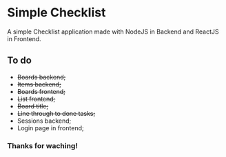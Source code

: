 # Simple Checklist
A simple Checklist application made with NodeJS in Backend and ReactJS in Frontend.

## To do
- ~~Boards backend;~~
- ~~Items backend;~~
- ~~Boards frontend;~~
- ~~List frontend;~~
- ~~Board title;~~
- ~~Line through to done tasks;~~
- Sessions backend;
- Login page in frontend;

### Thanks for waching!
